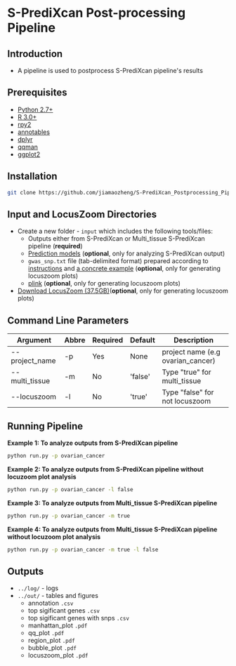 # S-PrediXcan Post-processing Pipeline

## Introduction 
+ A pipeline is used to postprocess S-PrediXcan pipeline's results 

## Prerequisites
+  [Python 2.7+](http://www.python.org/download/)
+  [R 3.0+](http://www.r-project.org/)
+  [rpy2](http://rpy2.readthedocs.io/en/version_2.7.x/)
+  [annotables](https://github.com/stephenturner/annotables#how)
+  [dplyr](https://github.com/hadley/dplyr)
+  [qqman](https://github.com/stephenturner/qqman)
+  [ggplot2](https://github.com/hadley/ggplot2)

## Installation
```bash 
git clone https://github.com/jiamaozheng/S-PrediXcan_Postprocessing_Pipeline
``` 

## Input and LocusZoom Directories    
+ Create a new folder - `input` which includes the following tools/files: 
   * Outputs either from S-PrediXcan or Multi_tissue S-PrediXcan pipeline (**required**)
   * [Prediction models](http://hakyimlab.org/predictdb/) (**optional**, only for analyzing S-PrediXcan output) 
   * `gwas_snp.txt` file (tab-delimited format) prepared according to [instructions](http://genome.sph.umich.edu/wiki/LocusZoom_Standalone) and [a concrete example](https://s3.amazonaws.com/imlab-jiamaoz/shared/gwas_snp.txt) (**optional**, only for generating locuszoom plots)
   * [plink](http://pngu.mgh.harvard.edu/~purcell/plink/) (**optional**, only for generating locuszoom plots)
+ [Download LocusZoom (37.5GB)](http://genome.sph.umich.edu/wiki/LocusZoom_Standalone)(**optional**, only for generating locuszoom plots)


## Command Line Parameters 
  Argument              |  Abbre  | Required | Default  | Description  
  ----------------------| ------- | -------- | -------- | ------------------------
  --project_name	    |  -p     |   Yes    |  None    | project name (e.g ovarian_cancer)
  --multi_tissue      |  -m     |   No     |  'false'      | Type "true" for multi_tissue
  --locuszoom      |  -l     |   No     |  'true'      | Type "false" for not locuszoom

## Running Pipeline  
**Example 1: To analyze outputs from S-PrediXcan pipeline**
 ```bash 
 python run.py -p ovarian_cancer
 ``` 

**Example 2: To analyze outputs from S-PrediXcan pipeline without locuzoom plot analysis**
 ```bash 
 python run.py -p ovarian_cancer -l false  
 ``` 

**Example 3: To analyze outputs from Multi_tissue S-PrediXcan pipeline**
 ```bash 
 python run.py -p ovarian_cancer -m true 
 ``` 

**Example 4: To analyze outputs from Multi_tissue S-PrediXcan pipeline without locuzoom plot analysis**
 ```bash 
 python run.py -p ovarian_cancer -m true -l false  
 ``` 

## Outputs 
 + `../log/` - logs 
 + `../out/` - tables and figures 
    * annotation `.csv`
    * top sigificant genes `.csv`
    * top sigificant genes with snps `.csv` 
    * manhattan_plot `.pdf`
    * qq_plot `.pdf`
    * region_plot `.pdf`
    * bubble_plot `.pdf`
    * locuszoom_plot `.pdf`